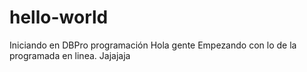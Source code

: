 # hello-world
Iniciando en DBPro programación
Hola gente
Empezando con lo de la programada en linea. Jajajaja
